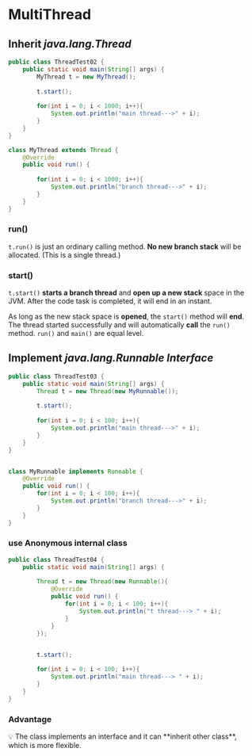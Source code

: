 # MultiThread

## Inherit *java.lang.Thread*

```java
public class ThreadTest02 {
    public static void main(String[] args) {
        MyThread t = new MyThread();
        
        t.start();
        
        for(int i = 0; i < 1000; i++){
            System.out.println("main thread--->" + i);
        }
    }
}

class MyThread extends Thread {
    @Override
    public void run() {
        
        for(int i = 0; i < 1000; i++){
            System.out.println("branch thread--->" + i);
        }
    }
}
```

### run()

`t.run()` is just an ordinary calling method. **No new branch stack** will be allocated. (This is a single thread.)

### start()

`t.start()` **starts a branch thread** and **open up a new stack** space in the JVM. After the code task is completed, it will end in an instant.

As long as the new stack space is **opened**, the `start()` method will **end**. The thread started successfully and will automatically **call** the `run()` method. `run()` and `main()` are equal level.

## Implement ***java.lang.Runnable Interface***

```java
public class ThreadTest03 {
    public static void main(String[] args) {
        Thread t = new Thread(new MyRunnable()); 
        
        t.start();
        
        for(int i = 0; i < 100; i++){
            System.out.println("main thread--->" + i);
        }
    }
}


class MyRunnable implements Runnable {
    @Override
    public void run() {
        for(int i = 0; i < 100; i++){
            System.out.println("branch thread--->" + i);
        }
    }
}
```

### use Anonymous internal class

```java
public class ThreadTest04 {
    public static void main(String[] args) {
        
        Thread t = new Thread(new Runnable(){
            @Override
            public void run() {
                for(int i = 0; i < 100; i++){
                    System.out.println("t thread---> " + i);
                }
            }
        });

        
        t.start();

        for(int i = 0; i < 100; i++){
            System.out.println("main thread---> " + i);
        }
    }
}
```

### Advantage

<aside>
💡 The class implements an interface and it can **inherit other class**, which is more flexible.

</aside>
